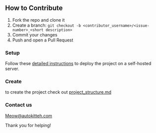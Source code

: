 ## How to Contribute

1. Fork the repo and clone it
2. Create a branch: `git checkout -b <contributor_username>/<issue-number>_<short description>`
3. Commit your changes
4. Push and open a Pull Request

### Setup

Follow these [detailed instructions](https://docs.autokitteh.com/get_started/deployment) to deploy the project on a self-hosted server.

### Create

to create the project check out [project_structure.md](project_structure.md)

### Contact us

Meow@autokitteh.com

Thank you for helping!
